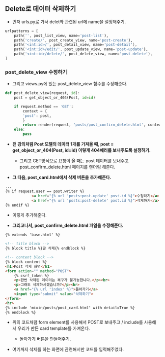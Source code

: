 ## Delete로 데이터 삭제하기
- 먼저 urls.py로 가서 delet와 관련된 url에 name을 설정해주기.

```python
urlpatterns = [
    path('', post_list_view, name='post-list'),
    path('create/', post_create_view, name='post-create'),
    path('<int:id>/', post_detail_view, name='post-detail'),
    path('<int:id>/edit/', post_update_view, name='post-update'),
    path('<int:id>/delete/', post_delete_view, name='post-delete'),
]
```


### post_delete_view 수정하기
- 그리고 views.py에 있는 post_delete_view 함수를 수정해준다.

```python
def post_delete_view(request, id):
    post = get_object_or_404(Post, id=id)

    if request.method == 'GET':
        context = {
        'post': post,
        }
        return render(request, 'posts/post_confirm_delete.html', context)
    else:
        pass

```

- **전 강의처럼 Post 모델의 데이터 1개를 가져올 때, post = get_object_or_404(Post, id=id) 이렇게 404에러를 보내주도록 설정하기.**
  - 그리고 GET방식으로 요청이 올 때는 post 데이터를 보내주고 post_confirm_delete.html 페이지를 랜더링 해준다.

- **그 다음, post_card.html에서 삭제 버튼을 추가해준다.**

```html
...
{% if request.user == post.writer %}
            <a href="{% url 'posts:post-update' post.id %}">수정하기</a>
            <a href="{% url 'posts:post-delete' post.id %}">삭제하기</a>
{% endif %}
```

- 이렇게 추가해준다.


- **그리고나서, post_confirm_delete.html 파일을 수정해준다.**

```html
{% extends 'base.html' %}

<!-- title block -->
{% block title %}글 삭제{% endblock %}

<!-- content block -->
{% block content %}
<h1>Post 삭제 화면</h1>
<form action="" method="POST">
    {% csrf_token %}
    <p>한번 삭제된 데이터는 복구가 불가능합니다.</p><br>
    <p>그래도 삭제하시겠습니까?</p><br>
    <a href="{% url 'index' %}">돌아가기</a>
    <input type="submit" value="삭제하기">
</form>
<hr>
{% include 'mixin/posts/post_card.html' with detail=True %}
{% endblock %}
```

- 위의 코드처럼 form element를 사용해서 POST로 보내주고 / include를 사용해서 우리가 만든 card template를 가져온다.
  - 돌아가기 버튼을 만들어주기.

- 여기까지 삭제를 하는 화면에 관련해서만 코드를 입력해주었다.


